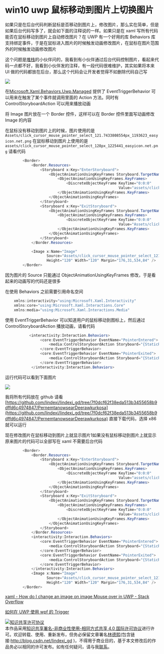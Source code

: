 # win10 uwp 鼠标移动到图片上切换图片

如果只是在后台代码判断鼠标是否移动到图片上，修改图片，那么实在简单，但是如果后台代码写多了，就会如下面的注释说的一样。如果只是在 xaml 写所有代码能否在鼠标移动到图片上自动修改图片？在 UWP 有一个好用的库 Behaviors 库支持绑定事件，于是在鼠标进入图片的时候触发动画修改图片，在鼠标在图片范围外的时候触发动画修改图片

<!--more-->
<!-- csdn -->

这个问题是[堆栈](https://stackoverflow.com/a/55194046/6116637)的小伙伴问的，我看到有小伙伴通过后台代码控制图片，看起来代码一点都不好，我看到小伙伴发的注释，有一段代码很难维护，其实如果将本来 UI 做的代码都放在后台，那么这个代码会让开发者觉得不如删除代码自己写

<!-- ![](image/win10 uwp 鼠标移动到图片上切换图片/win10 uwp 鼠标移动到图片上切换图片0.png) -->

![](http://image.acmx.xyz/lindexi%2F2019316143024538)

在[Microsoft.Xaml.Behaviors.Uwp.Managed](https://www.nuget.org/packages/Microsoft.Xaml.Behaviors.Uwp.Managed/ ) 提供了 EventTriggerBehavior 可以用来在触发了某个事件就调用里面的 Action 方法。同时有 ControlStoryboardAction 可以用来播放动画

将 Image 图片放在一个 Border 控件，这样可以在 Border 控件里面写动画修改 Image 的内容

在鼠标没有移动到图片上的时候，图片使用的是 `Assets/click_cursor_mouse_pointer_select_121.7433808554px_1193623_easyicon.net.png` 在鼠标移动到图片上使用的是 `assets/click_cursor_mouse_pointer_select_128px_1225441_easyicon.net.png` 请看代码

```csharp
        <Border>
            <Border.Resources>
                <Storyboard x:Key="EnterStoryboard">
                    <ObjectAnimationUsingKeyFrames Storyboard.TargetName="Image" Storyboard.TargetProperty="Source">
                        <ObjectAnimationUsingKeyFrames.KeyFrames>
                            <DiscreteObjectKeyFrame KeyTime="0:0:0"
                                                    Value="assets/click_cursor_mouse_pointer_select_128px_1225441_easyicon.net.png" />
                        </ObjectAnimationUsingKeyFrames.KeyFrames>
                    </ObjectAnimationUsingKeyFrames>
                </Storyboard>
                <Storyboard x:Key="ExitStoryboard">
                    <ObjectAnimationUsingKeyFrames Storyboard.TargetName="Image" Storyboard.TargetProperty="Source">
                        <ObjectAnimationUsingKeyFrames.KeyFrames>
                            <DiscreteObjectKeyFrame KeyTime="0:0:0"
                                                    Value="Assets/click_cursor_mouse_pointer_select_121.7433808554px_1193623_easyicon.net.png" />
                        </ObjectAnimationUsingKeyFrames.KeyFrames>
                    </ObjectAnimationUsingKeyFrames>
                </Storyboard>
            </Border.Resources>

            <Image x:Name="Image"
                   Source="Assets/click_cursor_mouse_pointer_select_121.7433808554px_1193623_easyicon.net.png"
                   Height="120" Width="120" Margin="176,31,534,84" />
        </Border>

```

因为图片的 Source 只能通过 ObjectAnimationUsingKeyFrames 修改，于是看起来的动画写的代码还是很多

在使用 Behaviors 之前需要引用命名空间

```csharp
    xmlns:interactivity="using:Microsoft.Xaml.Interactivity"
    xmlns:core="using:Microsoft.Xaml.Interactions.Core"
    xmlns:media="using:Microsoft.Xaml.Interactions.Media"
```

使用 EventTriggerBehavior 可以知道用户的鼠标移动到图标上，然后通过 ControlStoryboardAction 播放动画，请看代码

```csharp
           <interactivity:Interaction.Behaviors>
                <core:EventTriggerBehavior EventName="PointerEntered">
                    <media:ControlStoryboardAction Storyboard="{StaticResource EnterStoryboard}" />
                </core:EventTriggerBehavior>
                <core:EventTriggerBehavior EventName="PointerExited">
                    <media:ControlStoryboardAction Storyboard="{StaticResource ExitStoryboard}" />
                </core:EventTriggerBehavior>
            </interactivity:Interaction.Behaviors>
```

运行代码可以看到下面图片

![](http://image.acmx.xyz/lindexi%2F2019316143950672)

我将所有代码放在 github 请看[https://github.com/lindexi/lindexi_gd/tree/7f0dcf62f38eda513b3455658b9dffd6c4974847/PernemtanowsearDeerawkurkosa](https://github.com/lindexi/lindexi_gd/tree/7f0dcf62f38eda513b3455658b9dffd6c4974847/PernemtanowsearDeerawkurkosa) 直接下载代码，选择 x86 就可以运行

现在修改图片在鼠标移动到图片上就显示图片1如果没有鼠标移动到图片上就显示原来图片的代码可以全部写在 xaml 不需要后台代码

```csharp
        <Border>
            <Border.Resources>
                <Storyboard x:Key="EnterStoryboard">
                    <ObjectAnimationUsingKeyFrames Storyboard.TargetName="Image" Storyboard.TargetProperty="Source">
                        <ObjectAnimationUsingKeyFrames.KeyFrames>
                            <DiscreteObjectKeyFrame KeyTime="0:0:0"
                                                    Value="assets/click_cursor_mouse_pointer_select_128px_1225441_easyicon.net.png" />
                        </ObjectAnimationUsingKeyFrames.KeyFrames>
                    </ObjectAnimationUsingKeyFrames>
                </Storyboard>
                <Storyboard x:Key="ExitStoryboard">
                    <ObjectAnimationUsingKeyFrames Storyboard.TargetName="Image" Storyboard.TargetProperty="Source">
                        <ObjectAnimationUsingKeyFrames.KeyFrames>
                            <DiscreteObjectKeyFrame KeyTime="0:0:0"
                                                    Value="Assets/click_cursor_mouse_pointer_select_121.7433808554px_1193623_easyicon.net.png" />
                        </ObjectAnimationUsingKeyFrames.KeyFrames>
                    </ObjectAnimationUsingKeyFrames>
                </Storyboard>
            </Border.Resources>
            <interactivity:Interaction.Behaviors>
                <core:EventTriggerBehavior EventName="PointerEntered">
                    <media:ControlStoryboardAction Storyboard="{StaticResource EnterStoryboard}" />
                </core:EventTriggerBehavior>
                <core:EventTriggerBehavior EventName="PointerExited">
                    <media:ControlStoryboardAction Storyboard="{StaticResource ExitStoryboard}" />
                </core:EventTriggerBehavior>
            </interactivity:Interaction.Behaviors>
            <Image x:Name="Image"
                   Source="Assets/click_cursor_mouse_pointer_select_121.7433808554px_1193623_easyicon.net.png"
                   Height="120" Width="120" Margin="176,31,534,84" />
        </Border>

```

[xaml - How do I change an image on image Mouse over in UWP - Stack Overflow](https://stackoverflow.com/q/55182371/6116637)

[如何在 UWP 使用 wpf 的 Trigger](https://lindexi.gitee.io/post/%E5%A6%82%E4%BD%95%E5%9C%A8-UWP-%E4%BD%BF%E7%94%A8-wpf-%E7%9A%84-Trigger.html )

<a rel="license" href="http://creativecommons.org/licenses/by-nc-sa/4.0/"><img alt="知识共享许可协议" style="border-width:0" src="https://i.creativecommons.org/l/by-nc-sa/4.0/88x31.png" /></a><br />本作品采用<a rel="license" href="http://creativecommons.org/licenses/by-nc-sa/4.0/">知识共享署名-非商业性使用-相同方式共享 4.0 国际许可协议</a>进行许可。欢迎转载、使用、重新发布，但务必保留文章署名[林德熙](http://blog.csdn.net/lindexi_gd)(包含链接:http://blog.csdn.net/lindexi_gd )，不得用于商业目的，基于本文修改后的作品务必以相同的许可发布。如有任何疑问，请与我[联系](mailto:lindexi_gd@163.com)。
